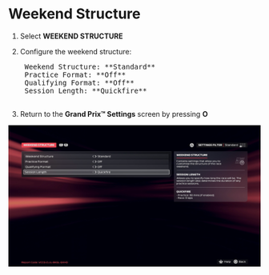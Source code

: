# Weekend Structure

1. Select **WEEKEND STRUCTURE**
2. Configure the weekend structure:

    <pre>
    Weekend Structure: **Standard**
    Practice Format: **Off**
    Qualifying Format: **Off**
    Session Length: **Quickfire**
    </pre>

3. Return to the **Grand Prix™ Settings** screen by pressing **O**

![Structure](../assets/screenshots/weekend.png)

